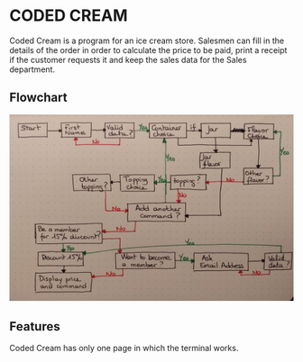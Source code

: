 # CODED CREAM
Coded Cream is a program for an ice cream store. Salesmen can fill in the details of the order in order to calculate the price to be paid, print a receipt if the customer requests it and keep the sales data for the Sales department.

## Flowchart
![FLOWCHART](/assets/images/flowchart.jpg)

## Features
Coded Cream has only one page in which the terminal works.

